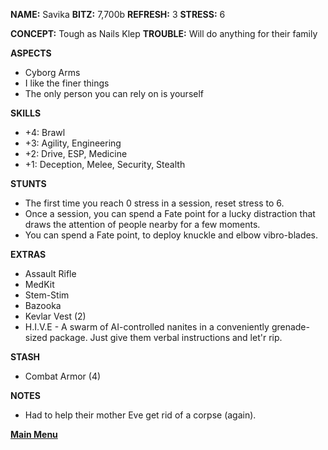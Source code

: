 **NAME:** Savika
**BITZ:** 7,700b
**REFRESH:** 3
**STRESS:** 6

**CONCEPT:** Tough as Nails Klep
**TROUBLE:** Will do anything for their family

**ASPECTS** 
- Cyborg Arms
- I like the finer things
- The only person you can rely on is yourself

**SKILLS**
- +4: Brawl
- +3: Agility, Engineering
- +2: Drive, ESP, Medicine
- +1: Deception, Melee, Security, Stealth

**STUNTS**
- The first time you reach 0 stress in a session, reset stress to 6.
- Once a session, you can spend a Fate point for a lucky distraction that draws the attention of people nearby for a few moments.
- You can spend a Fate point, to deploy knuckle and elbow vibro-blades. 

**EXTRAS**
- Assault Rifle
- MedKit
- Stem-Stim
- Bazooka
- Kevlar Vest (2)
- H.I.V.E - A swarm of AI-controlled nanites in a conveniently grenade-sized package. Just give them verbal instructions and let'r rip.

**STASH**
- Combat Armor (4)

**NOTES**
- Had to help their mother Eve get rid of a corpse (again).

 **[Main Menu](../README.md)**